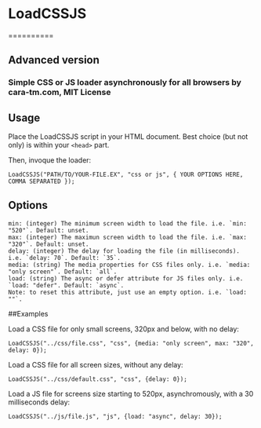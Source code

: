 # LoadCSSJS 
==========

## Advanced version

### Simple CSS or JS loader asynchronously for all browsers by cara-tm.com, MIT License

## Usage

Place the LoadCSSJS script in your HTML document. Best choice (but not only) is within your `<head>` part.

Then, invoque the loader:

    LoadCSSJS("PATH/TO/YOUR-FILE.EX", "css or js", { YOUR OPTIONS HERE, COMMA SEPARATED }); 

## Options

    min: (integer) The minimum screen width to load the file. i.e. `min: "520"`. Default: unset.
    max: (integer) The maximun screen width to load the file. i.e. `max: "320"`. Default: unset.
    delay: (integer) The delay for loading the file (in milliseconds). i.e. `delay: 70`. Default: `35`.
    media: (string) The media properties for CSS files only. i.e. `media: "only screen"`. Default: `all`.
    load: (string) The async or defer attribute for JS files only. i.e. `load: "defer". Default: `async`. 
    Note: to reset this attribute, just use an empty option. i.e. `load: ""`.
    
##Examples

Load a CSS file for only small screens, 320px and below, with no delay:

    LoadCSSJS("../css/file.css", "css", {media: "only screen", max: "320", delay: 0});

Load a CSS file for all screen sizes, without any delay:

    LoadCSSJS("../css/default.css", "css", {delay: 0});

Load a JS file for screens size starting to 520px, asynchromously, with a 30 milliseconds delay:

    LoadCSSJS("../js/file.js", "js", {load: "async", delay: 30});
    
